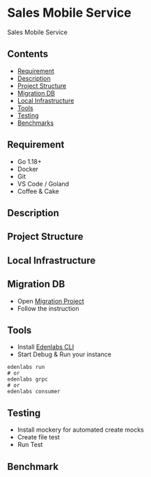 # Sales Mobile Service
Sales Mobile Service

## Contents
- [Requirement](#requirement)
- [Description](#description)
- [Project Structure](#project-structure)
- [Migration DB](#migration-db)
- [Local Infrastructure](#local-infrastructure)
- [Tools](#tools)
- [Testing](#testing)
- [Benchmarks](#benchmarks)

## Requirement
- Go 1.18+
- Docker
- Git
- VS Code / Goland
- Coffee & Cake

## Description

## Project Structure

## Local Infrastructure

## Migration DB
- Open [Migration Project](https://git.edenfarm.id/project-version3/erp-databases)
- Follow the instruction

## Tools
- Install [Edenlabs CLI](https://git.edenfarm.id/edenlabs/cli)
- Start Debug & Run your instance
```
edenlabs run
# or
edenlabs grpc
# or
edenlabs consumer
```

## Testing
- Install mockery for automated create mocks
- Create file test
- Run Test

## Benchmark

